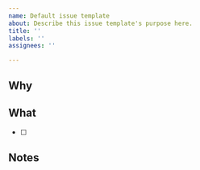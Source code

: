 ```yaml
---
name: Default issue template
about: Describe this issue template's purpose here.
title: ''
labels: ''
assignees: ''

---
```


## Why 

## What 
- [ ] 

## Notes
